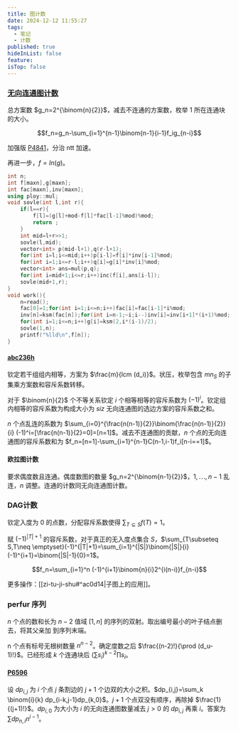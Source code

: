 ```yaml
---
title: 图计数
date: 2024-12-12 11:55:27
tags:
  - 笔记
  - 计数
published: true
hideInList: false
feature: 
isTop: false
---
```

### [无向连通图计数](https://www.luogu.com.cn/problem/P10982)

总方案数 $g_n=2^{\binom{n}{2}}$，减去不连通的方案数，枚举 $1$ 所在连通块的大小。

$$f_n=g_n-\sum_{i=1}^{n-1}\binom{n-1}{i-1}f_ig_{n-i}$$

加强版 [P4841](https://www.luogu.com.cn/problem/P4841)，分治 ntt 加速。

再进一步，$f=ln(g)$。

```cpp
int n;
int f[maxn],g[maxn];
int fac[maxn],inv[maxn];
using ploy::mul;
void sovle(int l,int r){
	if(l==r){
		f[l]=(g[l]+mod-f[l]*fac[l-1]%mod)%mod;
		return ;
	}
	int mid=l+r>>1;
	sovle(l,mid);
	vector<int> p(mid-l+1),q(r-l+1);
	for(int i=l;i<=mid;i++)p[i-l]=f[i]*inv[i-1]%mod;
	for(int i=1;i<=r-l;i++)q[i]=g[i]*inv[i]%mod;
	vector<int> ans=mul(p,q);
	for(int i=mid+1;i<=r;i++)inc(f[i],ans[i-l]);
	sovle(mid+1,r);
}
void work(){
	n=read();
	fac[0]=1;for(int i=1;i<=n;i++)fac[i]=fac[i-1]*i%mod;
	inv[n]=ksm(fac[n]);for(int i=n-1;~i;i--)inv[i]=inv[i+1]*(i+1)%mod;
	for(int i=1;i<=n;i++)g[i]=ksm(2,i*(i-1)/2);
	sovle(1,n);
	printf("%lld\n",f[n]);
}
```

#### [abc236h](https://www.luogu.com.cn/problem/AT_abc236_h)

钦定若干组组内相等，方案为 $\frac{m}{lcm (d_i)}$。状压，枚举包含 $mn_S$ 的子集乘方案数和容斥系数转移。

对于 $\binom{n}{2}$ 个不等关系钦定 $i$ 个相等相等的容斥系数为 $(-1)^i$。钦定组内相等的容斥系数为构成大小为 $siz$ 无向连通图的选边方案的容斥系数之和。

$n$ 个点乱连的系数为 $\sum_{i=0}^{\frac{n(n-1)}{2}}\binom{\frac{n(n-1)}{2}}{i} (-1)^i=[\frac{n(n-1)}{2}=0]=[n=1]$。减去不连通图的贡献，$n$ 个点的无向连通图的容斥系数和为 $f_n=[n=1]-\sum_{i=1}^{n-1}C(n-1,i-1)f_i[n-i==1]$。

#### 欧拉图计数

要求偶度数且连通。偶度数图的数量 $g_n=2^{\binom{n-1}{2}}$，$1,\dotsb,n-1$ 乱连，$n$ 调整。连通的计数同无向连通图计数。

### DAG计数

钦定入度为 $0$ 的点数，分配容斥系数使得 $\sum_{T\subseteq S}f(T)=1$。

赋 $(-1)^{|T|+1}$ 的容斥系数，对于真正的无入度点集合 $S$，$\sum_{T\subseteq S,T\neq \emptyset}(-1)^{|T|+1}=\sum_{i=1}^{|S|}\binom{|S|}{i}(-1)^{i+1}=\binom{|S|-1}{0}=1$。

$$f_n=\sum_{i=1}^n (-1)^{i+1}\binom{n}{i}2^{i(n-i)}f_{n-i}$$

更多操作：[[zi-tu-ji-shu#^ac0d14|子图上的应用]]。

### perfur 序列

$n$ 个点的数和长为 $n-2$ 值域 $[1,n]$ 的序列的双射。取出编号最小的叶子结点删去，将其父亲加 到序列末端。

n 个点有标号无根树数量 $n^{n-2}$。确定度数之后 $\frac{(n-2)!}{\prod (d_u-1)!}$。已经形成 $k$ 个连通块后 $(\sum s_i)^{k-2}\prod s_i$。

#### [P6596](https://www.luogu.com.cn/problem/P6596)

设 $dp_{i,j}$ 为 $i$ 个点 $j$ 条割边的 $j+1$ 个边双的大小之积。$dp_{i,j}=\sum_k \binom{i}{k} dp_{i-k,j-1}dp_{k,0}$。$j+1$ 个点双没有顺序，再除掉 $\frac{1}{(j+1)!}$。$dp_{i,0}$ 为大小为 $i$ 的无向连通图数量减去 $j>0$ 的 $dp_{i,j}$ 再乘 $i$。答案为 $\sum dp_{n,i}n^{i-1}$。